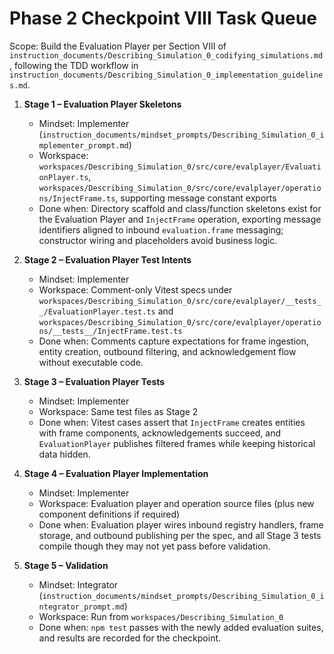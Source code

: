 # Phase 2 Checkpoint VIII Task Queue

Scope: Build the Evaluation Player per Section VIII of `instruction_documents/Describing_Simulation_0_codifying_simulations.md`, following the TDD workflow in `instruction_documents/Describing_Simulation_0_implementation_guidelines.md`.

1. **Stage 1 – Evaluation Player Skeletons**
   - Mindset: Implementer (`instruction_documents/mindset_prompts/Describing_Simulation_0_implementer_prompt.md`)
   - Workspace: `workspaces/Describing_Simulation_0/src/core/evalplayer/EvaluationPlayer.ts`, `workspaces/Describing_Simulation_0/src/core/evalplayer/operations/InjectFrame.ts`, supporting message constant exports
   - Done when: Directory scaffold and class/function skeletons exist for the Evaluation Player and `InjectFrame` operation, exporting message identifiers aligned to inbound `evaluation.frame` messaging; constructor wiring and placeholders avoid business logic.

2. **Stage 2 – Evaluation Player Test Intents**
   - Mindset: Implementer
   - Workspace: Comment-only Vitest specs under `workspaces/Describing_Simulation_0/src/core/evalplayer/__tests__/EvaluationPlayer.test.ts` and `workspaces/Describing_Simulation_0/src/core/evalplayer/operations/__tests__/InjectFrame.test.ts`
   - Done when: Comments capture expectations for frame ingestion, entity creation, outbound filtering, and acknowledgement flow without executable code.

3. **Stage 3 – Evaluation Player Tests**
   - Mindset: Implementer
   - Workspace: Same test files as Stage 2
   - Done when: Vitest cases assert that `InjectFrame` creates entities with frame components, acknowledgements succeed, and `EvaluationPlayer` publishes filtered frames while keeping historical data hidden.

4. **Stage 4 – Evaluation Player Implementation**
   - Mindset: Implementer
   - Workspace: Evaluation player and operation source files (plus new component definitions if required)
   - Done when: Evaluation player wires inbound registry handlers, frame storage, and outbound publishing per the spec, and all Stage 3 tests compile though they may not yet pass before validation.

5. **Stage 5 – Validation**
   - Mindset: Integrator (`instruction_documents/mindset_prompts/Describing_Simulation_0_integrator_prompt.md`)
   - Workspace: Run from `workspaces/Describing_Simulation_0`
   - Done when: `npm test` passes with the newly added evaluation suites, and results are recorded for the checkpoint.
